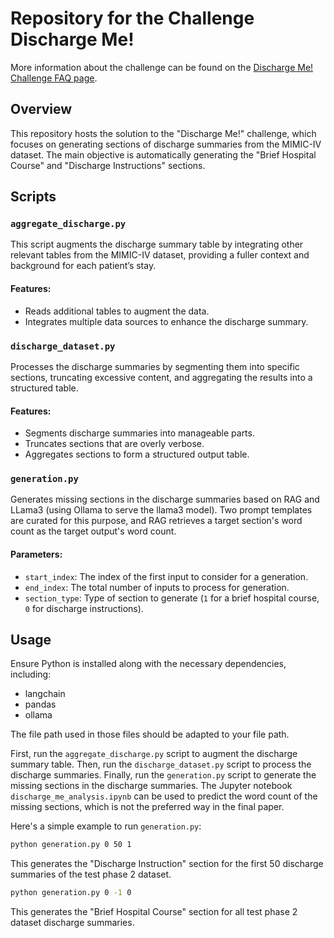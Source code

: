# Repository for the Challenge Discharge Me!

More information about the challenge can be found on the [Discharge Me! Challenge FAQ page](https://stanford-aimi.github.io/discharge-me/#faq).

## Overview
This repository hosts the solution to the "Discharge Me!" challenge, which focuses on generating sections of discharge summaries from the MIMIC-IV dataset. The main objective is automatically generating the "Brief Hospital Course" and "Discharge Instructions" sections.

## Scripts

### `aggregate_discharge.py`
This script augments the discharge summary table by integrating other relevant tables from the MIMIC-IV dataset, providing a fuller context and background for each patient’s stay.

#### Features:
- Reads additional tables to augment the data.
- Integrates multiple data sources to enhance the discharge summary.

### `discharge_dataset.py`
Processes the discharge summaries by segmenting them into specific sections, truncating excessive content, and aggregating the results into a structured table.

#### Features:
- Segments discharge summaries into manageable parts.
- Truncates sections that are overly verbose.
- Aggregates sections to form a structured output table.

### `generation.py`
Generates missing sections in the discharge summaries based on RAG and LLama3 (using Ollama to serve the llama3 model). Two prompt templates are curated for this purpose, and RAG retrieves a target section's word count as the target output's word count.

#### Parameters:
- `start_index`: The index of the first input to consider for a generation.
- `end_index`: The total number of inputs to process for generation.
- `section_type`: Type of section to generate (`1` for a brief hospital course, `0` for discharge instructions).

## Usage
Ensure Python is installed along with the necessary dependencies, including:
- langchain
- pandas
- ollama

The file path used in those files should be adapted to your file path.


First, run the `aggregate_discharge.py` script to augment the discharge summary table. 
Then, run the `discharge_dataset.py` script to process the discharge summaries. 
Finally, run the `generation.py` script to generate the missing sections in the discharge summaries.
The Jupyter notebook `discharge_me_analysis.ipynb` can be used to predict the word count of the missing sections, which is not the preferred way in the final paper.



Here's a simple example to run `generation.py`:

```bash
python generation.py 0 50 1
```
This generates the "Discharge Instruction" section for the first 50 discharge summaries of the test phase 2 dataset.

```bash
python generation.py 0 -1 0
```
This generates the "Brief Hospital Course" section for all test phase 2 dataset discharge summaries.
